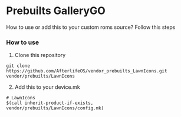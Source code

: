 # Prebuilts GalleryGO
How to use or add this to your custom roms source?
Follow this steps

### How to use
1. Clone this repository
```
git clone https://github.com/AfterlifeOS/vendor_prebuilts_LawnIcons.git vendor/prebuilts/LawnIcons
```

2. Add this to your device.mk
```
# LawnIcons
$(call inherit-product-if-exists, vendor/prebuilts/LawnIcons/config.mk)
```
